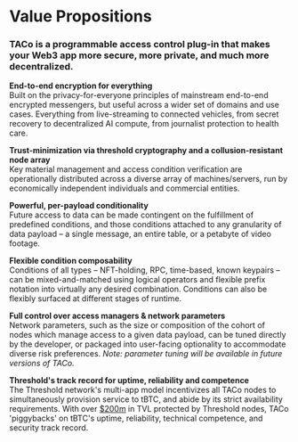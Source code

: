 # Value Propositions

### TACo is a programmable access control plug-in that makes your Web3 app more secure, more private, and much more decentralized.

**End-to-end encryption for everything**\
Built on the privacy-for-everyone principles of mainstream end-to-end encrypted messengers, but useful across a wider set of domains and use cases.
Everything from live-streaming to connected vehicles, from secret recovery to decentralized AI compute, from journalist protection to health care.

**Trust-minimization via threshold cryptography and a collusion-resistant node array**\
Key material management and access condition verification are operationally distributed across a diverse array of machines/servers, run by economically independent individuals and commercial entities.

**Powerful, per-payload conditionality**\
Future access to data can be made contingent on the fulfillment of predefined conditions, and those conditions attached to any granularity of data payload – a single message, an entire table, or a petabyte of video footage.

**Flexible condition composability**\
Conditions of all types – NFT-holding, RPC, time-based, known keypairs – can be mixed-and-matched using logical operators and flexible prefix notation into virtually any desired combination. 
Conditions can also be flexibly surfaced at different stages of runtime.

**Full control over access managers & network parameters**\
Network parameters, such as the size or composition of the cohort of nodes which manage access to a given data payload, can be tuned directly by the developer, or packaged into user-facing optionality to accommodate diverse risk preferences.
_Note: parameter tuning will be available in future versions of TACo._

**Threshold's track record for uptime, reliability and competence**\
The Threshold network's multi-app model incentivizes all TACo nodes to simultaneously provision service to tBTC, and abide by its strict availability requirements.
With over [$200m](https://dune.com/threshold/tbtc) in TVL protected by Threshold nodes, TACo 'piggybacks' on tBTC's uptime, reliability, technical competence, and security track record.
